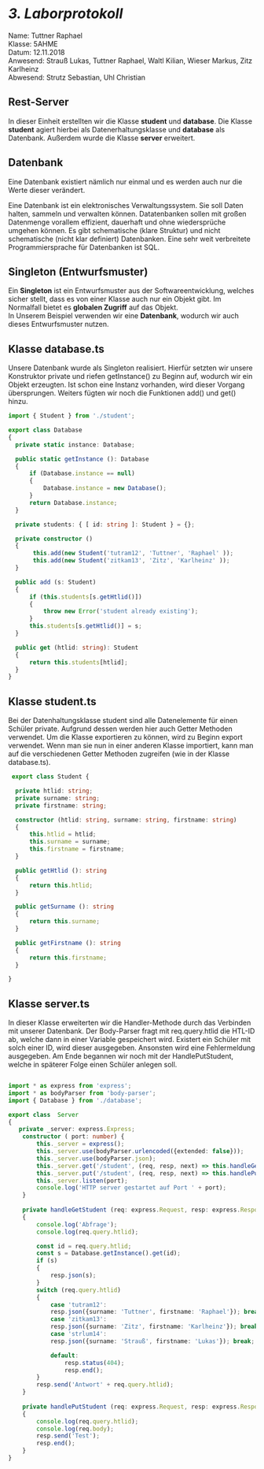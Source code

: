 # *3. Laborprotokoll*

  Name: Tuttner Raphael   
  Klasse: 5AHME   
  Datum: 12.11.2018   
  Anwesend: Strauß Lukas, Tuttner Raphael, Waltl Kilian, Wieser Markus, Zitz Karlheinz    
  Abwesend: Strutz Sebastian, Uhl Christian

  ## Rest-Server
  
In dieser Einheit erstellten wir die Klasse **student** und **database**. Die Klasse **student** agiert hierbei als Datenerhaltungsklasse und **database** als Datenbank. Außerdem wurde die Klasse **server** erweitert.



  ## Datenbank
Eine Datenbank existiert nämlich nur einmal und es werden auch nur die Werte dieser verändert. 

Eine Datenbank ist ein elektronisches Verwaltungssystem. Sie soll Daten halten, sammeln und verwalten können. Datatenbanken sollen mit großen Datenmenge vorallem effizient, dauerhaft und ohne wiedersprüche umgehen können. Es gibt schematische (klare Struktur) und nicht schematische (nicht klar definiert) Datenbanken. Eine sehr weit verbreitete Programmiersprache für Datenbanken ist SQL.



  ## Singleton (Entwurfsmuster)
  
Ein **Singleton** ist ein Entwurfsmuster aus der Softwareentwicklung, welches sicher stellt, dass es von einer Klasse auch nur ein Objekt gibt. Im Normalfall bietet es **globalen Zugriff** auf das Objekt.  
In Unserem Beispiel verwenden wir eine **Datenbank**, wodurch wir auch dieses Entwurfsmuster nutzen.

  ## Klasse database.ts
  
Unsere Datenbank wurde als Singleton realisiert. Hierfür setzten wir unsere Konstruktor private und riefen getInstance() zu Beginn auf, wodurch wir ein Objekt erzeugten. Ist schon eine Instanz vorhanden, wird dieser Vorgang übersprungen. Weiters fügten wir noch die Funktionen add() und get() hinzu.
  
  ```typescript
import { Student } from './student';

export class Database
{
    private static instance: Database;

    public static getInstance (): Database
    {
        if (Database.instance == null)
        {
            Database.instance = new Database();
        }
        return Database.instance;
    }

    private students: { [ id: string ]: Student } = {};

    private constructor ()
    {
         this.add(new Student('tutram12', 'Tuttner', 'Raphael' ));
         this.add(new Student('zitkam13', 'Zitz', 'Karlheinz' ));
    }

    public add (s: Student)
    {
        if (this.students[s.getHtlid()])
        {
            throw new Error('student already existing');
        }
        this.students[s.getHtlid()] = s;
    }

    public get (htlid: string): Student
    {
        return this.students[htlid];
    }
}

  ```
  
  ## Klasse student.ts
  
Bei der Datenhaltungsklasse student sind alle Datenelemente für einen Schüler private. Aufgrund dessen werden hier auch Getter Methoden verwendet. Um die Klasse exportieren zu können, wird zu Beginn export verwendet. Wenn man sie nun in einer anderen Klasse importiert, kann man auf die verschiedenen Getter Methoden zugreifen (wie in der Klasse database.ts).
  
  
  ```typescript
   export class Student {

    private htlid: string;
    private surname: string;
    private firstname: string;

    constructor (htlid: string, surname: string, firstname: string)
    {
        this.htlid = htlid;
        this.surname = surname;
        this.firstname = firstname;
    }

    public getHtlid (): string
    {
        return this.htlid;
    }

    public getSurname (): string
    {
        return this.surname;
    }

    public getFirstname (): string
    {
        return this.firstname;
    }

}
  ```
  
  ## Klasse server.ts
  
In dieser Klasse erweiterten wir die Handler-Methode durch das Verbinden mit unserer Datenbank. Der Body-Parser fragt mit req.query.htlid die HTL-ID ab, welche dann in einer Variable gespeichert wird. Existert ein Schüler mit solch einer ID, wird dieser ausgegeben. Ansonsten wird eine Fehlermeldung ausgegeben. Am Ende begannen wir noch mit der HandlePutStudent, welche in späterer Folge einen Schüler anlegen soll.
  
  
```typescript

import * as express from 'express';
import * as bodyParser from 'body-parser';
import { Database } from './database';

export class  Server
{
   private _server: express.Express;
    constructor ( port: number) {
        this._server = express(); 
        this._server.use(bodyParser.urlencoded({extended: false}));
        this._server.use(bodyParser.json);
        this._server.get('/student', (req, resp, next) => this.handleGetStudent(req, resp, next));
        this._server.put('/student', (req, resp, next) => this.handlePutStudent(req, resp, next));
        this._server.listen(port); 
        console.log('HTTP server gestartet auf Port ' + port);
    }
    
    private handleGetStudent (req: express.Request, resp: express.Response, next: express.NextFunction)
    {
        console.log('Abfrage');
        console.log(req.query.htlid);

        const id = req.query.htlid;
        const s = Database.getInstance().get(id);
        if (s)
        {
            resp.json(s);
        }
        switch (req.query.htlid)
        {
            case 'tutram12':
            resp.json({surname: 'Tuttner', firstname: 'Raphael'}); break;
            case 'zitkam13':
            resp.json({surname: 'Zitz', firstname: 'Karlheinz'}); break;
            case 'strlum14':
            resp.json({surname: 'Strauß', firstname: 'Lukas'}); break;

            default:
                resp.status(404);
                resp.end();
        }
        resp.send('Antwort' + req.query.htlid);
    }
    
    private handlePutStudent (req: express.Request, resp: express.Response, next: express.NextFunction)
    {
        console.log(req.query.htlid);
        console.log(req.body);
        resp.send('Test');
        resp.end();
    }
}
```
